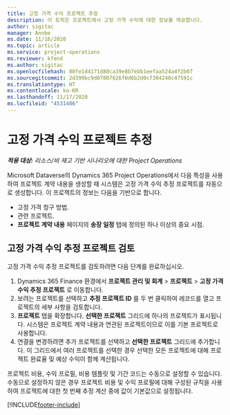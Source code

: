 ```yaml
---
title: 고정 가격 수익 프로젝트 추정
description: 이 토픽은 프로젝트에서 고정 가격 수익에 대한 정보를 제공합니다.
author: sigitac
manager: Annbe
ms.date: 11/16/2020
ms.topic: article
ms.service: project-operations
ms.reviewer: kfend
ms.author: sigitac
ms.openlocfilehash: 80fe1d4171d80ca39e8b7ebb1eefaa524a4f2b07
ms.sourcegitcommit: 2d399bc9d07807626f0d6b2d0cf304240c47591c
ms.translationtype: HT
ms.contentlocale: ko-KR
ms.lasthandoff: 11/17/2020
ms.locfileid: "4531486"
---
```

# <a name="fixed-price-revenue-estimate-projects"></a>고정 가격 수익 프로젝트 추정 

_**적용 대상:** 리소스/비 재고 기반 시나리오에 대한 Project Operations_

Microsoft Dataverse의 Dynamics 365 Project Operations에서 다음 특성을 사용하여 프로젝트 계약 내용을 생성할 때 시스템은 고정 가격 수익 추정 프로젝트를 자동으로 생성합니다. 이 프로젝트의 정보는 다음을 기반으로 합니다.

  - 고정 가격 청구 방법.
  - 관련 프로젝트.
  - **프로젝트 계약 내용** 페이지의 **송장 일정** 탭에 정의된 하나 이상의 중요 시점.

## <a name="review-fixed-price-revenue-estimates-projects"></a>고정 가격 수익 추정 프로젝트 검토
고정 가격 수익 추정 프로젝트를 검토하려면 다음 단계를 완료하십시오.

1. Dynamics 365 Finance 환경에서 **프로젝트 관리 및 회계** > **프로젝트** > **고정 가격 수익 추정 프로젝트** 로 이동합니다.
2. 보려는 프로젝트를 선택하고 **추정 프로젝트 ID** 를 두 번 클릭하여 레코드를 열고 프로젝트의 세부 사항을 검토합니다.
3. **프로젝트** 탭을 확장합니다. **선택한 프로젝트** 그리드에 하나의 프로젝트가 표시됩니다. 시스템은 프로젝트 계약 내용과 연관된 프로젝트이므로 이를 기본 프로젝트로 사용합니다. 
4. 연결을 변경하려면 추가 프로젝트를 선택하고 **선택한 프로젝트** 그리드에 추가합니다. 이 그리드에서 여러 프로젝트를 선택한 경우 선택한 모든 프로젝트에 대해 프로젝트 완료율 및 예상 수익이 함께 계산됩니다.

  프로젝트 비용, 수익 프로필, 비용 템플릿 및 기간 코드는 수동으로 설정할 수 있습니다. 수동으로 설정하지 않은 경우 프로젝트 비용 및 수익 프로필에 대해 구성된 규칙을 사용하여 프로젝트에 대한 첫 번째 추정 계산 중에 값이 기본값으로 설정됩니다.



[!INCLUDE[footer-include](../includes/footer-banner.md)]